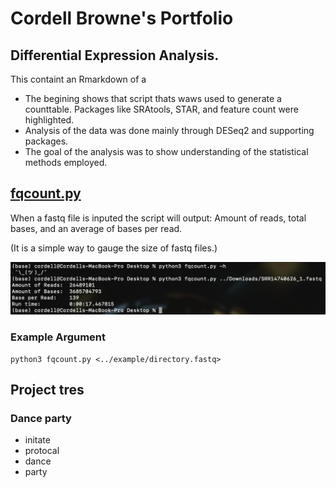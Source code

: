 # Cordell Browne's Portfolio

## Differential Expression Analysis.
This containt an Rmarkdown of a

* The begining shows that script thats waws used to generate a counttable. Packages like SRAtools, STAR, and feature count were highlighted.
* Analysis of the data was done mainly through DESeq2 and supporting packages. 
* The goal of the analysis was to show understanding of the statistical methods employed.

## [fqcount.py](https://github.com/C0RD3LL/Portfolio/blob/main/fqcount.py)
When a fastq file is inputed the script will output: Amount of reads, total bases, and an average of bases per read.

(It is a simple way to gauge the size of fastq files.)


![alt text](https://github.com/C0RD3LL/Portfolio/blob/main/extra/Screen%20Shot%202022-01-03%20at%208.10.32%20AM.png)

### Example Argument
```
python3 fqcount.py <../example/directory.fastq>
```

## Project tres
### Dance party
* initate 
* protocal
* dance 
* party 
